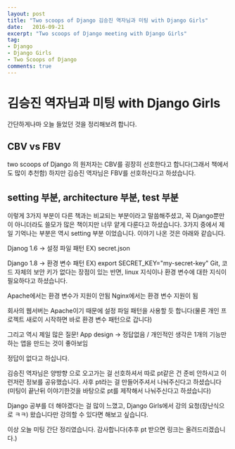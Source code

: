 ```yaml
---
layout: post
title: "Two scoops of Django 김승진 역자님과 미팅 with Django Girls"
date:   2016-09-21
excerpt: "Two scoops of Django meeting with Django Girls"
tag:
- Django
- Django Girls
- Two Scoops of Django
comments: true
---
```


김승진 역자님과 미팅 with Django Girls
=====


간단하게나마 오늘 들었던 것을 정리해보려 합니다.

## CBV vs FBV

two scoops of Django 의 원저자는 CBV를 굉장히 선호한다고 합니다(그래서 책에서도 많이 추천함)
하지만 김승진 역자님은 FBV를 선호하신다고 하셨습니다.

## setting 부분, architecture 부분, test 부분

이렇게 3가지 부분이 다른 책과는 비교되는 부분이라고 말씀해주셨고, 꼭 Django뿐만이 아니더라도 쓸모가 많은 책이지만 너무 얕게 다룬다고 하셨습니다.
3가지 중에서 제일 기억나는 부분은 역시 setting 부분 이었습니다.
이야기 나온 것은 아래와 같습니다.

Djanog 1.6 -> 설정 파일 패턴 EX) secret.json

Django 1.8 -> 환경 변수 패턴 EX) export SECRET_KEY="my-secret-key"
Git, 코드 자체의 보안 키가 없다는 장점이 있는 반면, linux 지식이나 환경 변수에 대한 지식이 필요하다고 하셨습니다.

Apache에서는 환경 변수가 지원이 안됨
Nginx에서는 환경 변수 지원이 됨

회사의 웹서버는 Apache이기 때문에 설정 파일 패턴을 사용할 듯 합니다(물론 개인 프로젝트 새로이 시작하면 바로 환경 변수 패턴으로 갑니다)

그리고 역시 제일 많은 질문!
App design -> 정답없음 / 개인적인 생각은 1개의 기능만 하는 앱을 만드는 것이 좋아보임

정답이 없다고 하십니다.

김승진 역자님은 양방향 으로 오고가는 걸 선호하셔서 따로 pt같은 건 준비 안하시고 이런저런 정보를 공유했습니다.
사후 pt라는 걸 만들어주셔서 나눠주신다고 하셨습니다(미팅이 끝난뒤 이야기한것을 바탕으로 pt를 제작해서 나눠주신다고 하셨습니다)

Django 공부를 더 해야겠다는 걸 많이 느꼈고, Django Girls에서 강의 요청(장난식으로 ㅋㅋ) 왔습니다만 강의할 수 있다면 해보고 싶습니다.

이상 오늘 미팅 간단 정리였습니다. 감사합니다(추후 pt 받으면 링크는 올려드리겠습니다.)


